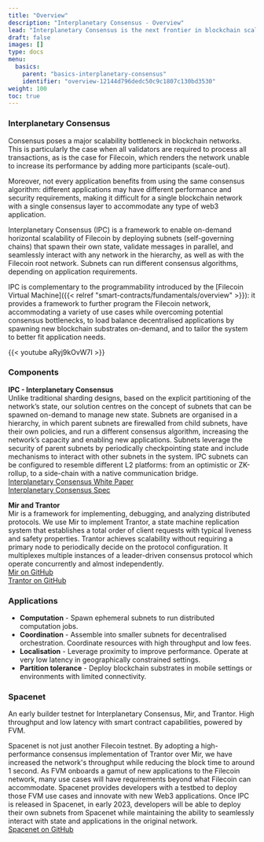 ```yaml
---
title: "Overview"
description: "Interplanetary Consensus - Overview"
lead: "Interplanetary Consensus is the next frontier in blockchain scalability, unlocking unmatched capacity and enabling new use cases."
draft: false
images: []
type: docs
menu:
  basics:
    parent: "basics-interplanetary-consensus"
    identifier: "overview-12144d796dedc50c9c1807c130bd3530"
weight: 100
toc: true
---
```


### Interplanetary Consensus
Consensus poses a major scalability bottleneck in blockchain networks. This is particularly the case when all validators are required to process all transactions, as is the case for Filecoin, which renders the network unable to increase its performance by adding more participants (scale-out).

Moreover, not every application benefits from using the same consensus algorithm: different applications may have different performance and security requirements, making it difficult for a single blockchain network with a single consensus layer to accommodate any type of web3 application.

Interplanetary Consensus (IPC) is a framework to enable on-demand horizontal scalability of Filecoin by deploying subnets (self-governing chains) that spawn their own state, validate messages in parallel, and seamlessly interact with any network in the hierarchy, as well as with the Filecoin root network. Subnets can run different consensus algorithms, depending on application requirements.

IPC is complementary to the programmability introduced by the [Filecoin Virtual Machine]({{< relref "smart-contracts/fundamentals/overview" >}}): it provides a framework to further program the Filecoin network, accommodating a variety of use cases while overcoming potential consensus bottlenecks, to load balance decentralised applications by spawning new blockchain substrates on-demand, and to tailor the system to better fit application needs.

{{< youtube aRyj9kOvW7I >}}

### Components

**IPC - Interplanetary Consensus**<br>
Unlike traditional sharding designs, based on the explicit partitioning of the network’s state, our solution centres on the concept of subnets that can be spawned on-demand to manage new state. Subnets are organised in a hierarchy, in which parent subnets are firewalled from child subnets, have their own policies, and run a different consensus algorithm, increasing the network’s capacity and enabling new applications. Subnets leverage the security of parent subnets by periodically checkpointing state and include mechanisms to interact with other subnets in the system. IPC subnets can be configured to resemble different L2 platforms: from an optimistic or ZK-rollup, to a side-chain with a native communication bridge.<br>
[Interplanetary Consensus White Paper](https://research.protocol.ai/publications/hierarchical-consensus-a-horizontal-scaling-framework-for-blockchains/delarocha2022.pdf)<br>
[Interplanetary Consensus Spec](https://github.com/protocol/ConsensusLab/blob/main/specs/hierarchical_consensus.md)

**Mir and Trantor**<br>
Mir is a framework for implementing, debugging, and analyzing distributed protocols. We use Mir to implement Trantor, a state machine replication system that establishes a total order of client requests with typical liveness and safety properties. Trantor achieves scalability without requiring a primary node to periodically decide on the protocol configuration. It multiplexes multiple instances of a leader-driven consensus protocol which operate concurrently and almost independently.<br>
[Mir on GitHub](https://github.com/filecoin-project/mir)</br>
[Trantor on GitHub](https://github.com/filecoin-project/mir/tree/main/pkg/systems/trantor)

### Applications
- **Computation** - Spawn ephemeral subnets to run distributed computation jobs.
- **Coordination** - Assemble into smaller subnets for decentralised orchestration. Coordinate resources with high throughput and low fees.
- **Localisation** - Leverage proximity to improve performance. Operate at very low latency in geographically constrained settings.
- **Partition tolerance** - Deploy blockchain substrates in mobile settings or environments with limited connectivity.

### Spacenet
An early builder testnet for Interplanetary Consensus, Mir, and Trantor. High throughput and low latency with smart contract capabilities, powered by FVM.

Spacenet is not just another Filecoin testnet. By adopting a high-performance consensus implementation of Trantor over Mir, we have increased the network's throughput while reducing the block time to around 1 second. As FVM onboards a gamut of new applications to the Filecoin network, many use cases will have requirements beyond what Filecoin can accommodate. Spacenet provides developers with a testbed to deploy those FVM use cases and innovate with new Web3 applications. Once IPC is released in Spacenet, in early 2023, developers will be able to deploy their own subnets from Spacenet while maintaining the ability to seamlessly interact with state and applications in the original network.<br>
[Spacenet on GitHub](https://github.com/consensus-shipyard/spacenet)
